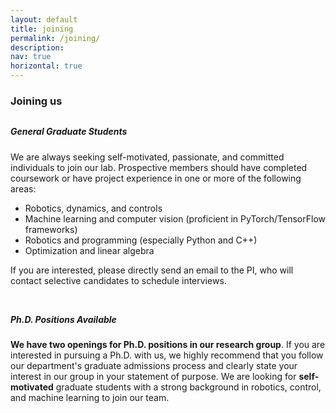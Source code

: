 ```yaml
---
layout: default
title: joining
permalink: /joining/
description: 
nav: true
horizontal: true
---
```



### Joining us


<p style="margin-bottom:0.8cm"> </p>

##### **General Graduate Students**

We are always seeking self-motivated, passionate, and committed individuals to join our lab. Prospective members should have completed coursework or have project experience in one or more of the following areas:

- Robotics, dynamics, and controls
- Machine learning and computer vision (proficient in PyTorch/TensorFlow frameworks)
- Robotics and programming (especially Python and C++)
- Optimization and linear algebra

If you are interested, please directly send an email to the PI, who will contact selective candidates to schedule interviews.


<p style="margin-bottom:1.2cm"> </p>



##### **Ph.D. Positions Available**

**We have two openings for Ph.D. positions in our research group**. If you are interested in pursuing a Ph.D. with us, we highly recommend that you follow our department's graduate admissions process and clearly state your interest in our group in your statement of purpose. We are looking for **self-motivated** graduate students with a strong background in robotics, control, and machine learning to join our team.


<p style="margin-bottom:1.2cm"> </p>



<!-- ##### **Visitor Scholar**

We have openings for long-term visits (six months or longer) starting Fall 2021. Please fill in this form for application. Please only contact the PI if you have specific questions or research ideas to discuss. The PI will reach out to schedule a video interview for selective candidates. -->
